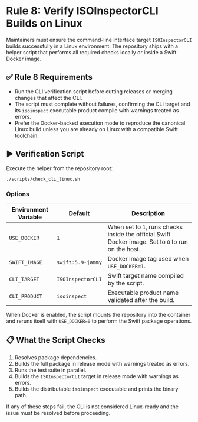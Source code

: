 # Rule 8: Verify ISOInspectorCLI Builds on Linux

Maintainers must ensure the command-line interface target `ISOInspectorCLI` builds successfully in a Linux environment. The repository ships with a helper script that performs all required checks locally or inside a Swift Docker image.

## ✅ Rule 8 Requirements

- Run the CLI verification script before cutting releases or merging changes that affect the CLI.
- The script must complete without failures, confirming the CLI target and its `isoinspect` executable product compile with warnings treated as errors.
- Prefer the Docker-backed execution mode to reproduce the canonical Linux build unless you are already on Linux with a compatible Swift toolchain.

## ▶️ Verification Script

Execute the helper from the repository root:

```bash
./scripts/check_cli_linux.sh
```

### Options

| Environment Variable | Default            | Description |
| -------------------- | ------------------ | ----------- |
| `USE_DOCKER`         | `1`                | When set to `1`, runs checks inside the official Swift Docker image. Set to `0` to run on the host. |
| `SWIFT_IMAGE`        | `swift:5.9-jammy`  | Docker image tag used when `USE_DOCKER=1`. |
| `CLI_TARGET`         | `ISOInspectorCLI`  | Swift target name compiled by the script. |
| `CLI_PRODUCT`        | `isoinspect`       | Executable product name validated after the build. |

When Docker is enabled, the script mounts the repository into the container and reruns itself with `USE_DOCKER=0` to perform the Swift package operations.

## 📋 What the Script Checks

1. Resolves package dependencies.
2. Builds the full package in release mode with warnings treated as errors.
3. Runs the test suite in parallel.
4. Builds the `ISOInspectorCLI` target in release mode with warnings as errors.
5. Builds the distributable `isoinspect` executable and prints the binary path.

If any of these steps fail, the CLI is not considered Linux-ready and the issue must be resolved before proceeding.
